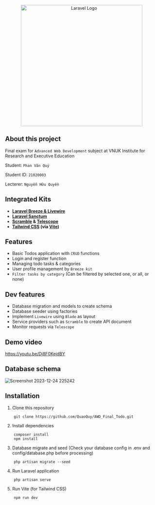 <p align="center"><a href="https://laravel.com" target="_blank"><img src="https://raw.githubusercontent.com/laravel/art/master/logo-lockup/5%20SVG/2%20CMYK/1%20Full%20Color/laravel-logolockup-cmyk-red.svg" width="400" alt="Laravel Logo"></a></p>

## About this project

Final exam for ```Advanced Web Development``` subject at VNUK Institute for Research and Executive Education

Student: ```Phan Văn Quý```

Student ID: ```21020003```

Lecterer: ```Nguyễn Hữu Quyền```

## Integrated Kits

- **[Laravel Breeze & Livewire](https://laravel.com/docs/10.x/starter-kits#laravel-breeze)**
- **[Laravel Sanctum](https://laravel.com/docs/10.x/sanctum#main-content)**
- **[Scramble](https://scramble.dedoc.co/) & [Telescope](https://laravel.com/docs/10.x/telescope#main-content)**
- **[Tailwind CSS](https://tailwindcss.com/) (via [Vite](https://laravel.com/docs/10.x/vite))**

## Features

- Basic Todos application with ```CRUD``` functions
- Login and register function
- Managing todo tasks & categories
- User profile management by ```Breeze kit```
- ```Filter tasks by category``` (Can be filtered by selected one, or all, or none)

## Dev features
- Database migration and models to create schema
- Database seeder using factories
- Implement ```Livewire``` using ```Blade``` as layout
- Service providers such as ```Scramble``` to create API document
- Monitor requests via ```Telescope```


## Demo video
https://youtu.be/Dj8F0KejdBY
 
## Database schema
![Screenshot 2023-12-24 225242](https://github.com/QuaoQuy/AWD_Final_Todo/assets/130327203/a4d42152-9407-4a75-99ed-1d2ab7eb2833)


## Installation
1. Clone this repository
```shell
    git clone https://github.com/QuaoQuy/AWD_Final_Todo.git
````
2. Install dependencies
```shell
    composer install
    npm install
````
3. Database migrate and seed
   (Check your database config in .env and config/database.php before processing)
```shell
    php artisan migrate --seed
````
4. Run Laravel application
```shell
    php artisan serve
````
5. Run Vite (for Tailwind CSS)
```shell
    npm run dev
````
